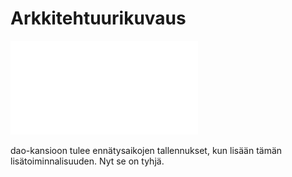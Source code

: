 # Arkkitehtuurikuvaus

![luokkakaavio](sudokuLuokkakaavio.pdf)

dao-kansioon tulee ennätysaikojen tallennukset, kun lisään tämän lisätoiminnalisuuden. Nyt se on tyhjä.
